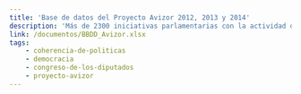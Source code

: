 ```yaml
---
title: 'Base de datos del Proyecto Avizor 2012, 2013 y 2014'
description: 'Más de 2300 iniciativas parlamentarias con la actividad del Congreso de los Diputados en la lucha contra la pobreza y promoción del desarrollo'
link: /documentos/BBDD_Avizor.xlsx
tags:
    - coherencia-de-politicas
    - democracia
    - congreso-de-los-diputados
    - proyecto-avizor
---
```

